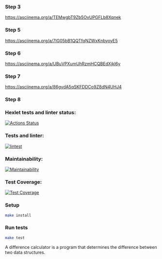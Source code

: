 ### Step 3
https://asciinema.org/a/TEMwgbT9Zb5OvUPGFLb8Xqnek

### Step 5
https://asciinema.org/a/7IG05bB1QQTfqNZWxKnbyoyE5

### Step 6
https://asciinema.org/a/UBuVPXumUhRzmHCQBEdXjkl6y

### Step 7
https://asciinema.org/a/86gydA5qSKFDDCo9Z8dN4UHJ4

### Step 8 


### Hexlet tests and linter status:
[![Actions Status](https://github.com/Joytforname/frontend-bootcamp-project-46/workflows/hexlet-check/badge.svg)](https://github.com/Joytforname/frontend-bootcamp-project-46/actions)

### Tests and linter:
[![lintest](https://github.com/Joytforname/frontend-bootcamp-project-46/actions/workflows/lintest.yml/badge.svg)](https://github.com/Joytforname/frontend-bootcamp-project-46/actions/workflows/lintest.yml)

### Maintainability:
[![Maintainability](https://api.codeclimate.com/v1/badges/7c423066f16d0f4687fb/maintainability)](https://codeclimate.com/github/Joytforname/frontend-bootcamp-project-46/maintainability)

### Test Coverage:
[![Test Coverage](https://api.codeclimate.com/v1/badges/7c423066f16d0f4687fb/test_coverage)](https://codeclimate.com/github/Joytforname/frontend-bootcamp-project-46/test_coverage)

### Setup

```bash
make install
```

### Run tests 

```bash
make test
```

A difference calculator is a program that determines the difference between two data structures. 